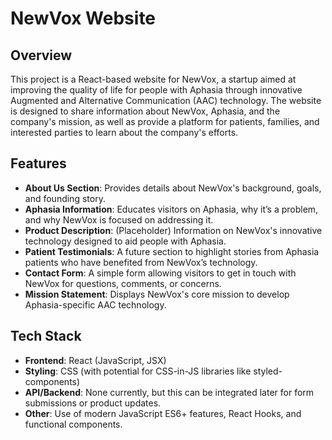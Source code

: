 # NewVox Website

## Overview

This project is a React-based website for NewVox, a startup aimed at improving the quality of life for people with Aphasia through innovative Augmented and Alternative Communication (AAC) technology. The website is designed to share information about NewVox, Aphasia, and the company's mission, as well as provide a platform for patients, families, and interested parties to learn about the company's efforts.

## Features

- **About Us Section**: Provides details about NewVox's background, goals, and founding story.
- **Aphasia Information**: Educates visitors on Aphasia, why it’s a problem, and why NewVox is focused on addressing it.
- **Product Description**: (Placeholder) Information on NewVox's innovative technology designed to aid people with Aphasia.
- **Patient Testimonials**: A future section to highlight stories from Aphasia patients who have benefited from NewVox’s technology.
- **Contact Form**: A simple form allowing visitors to get in touch with NewVox for questions, comments, or concerns.
- **Mission Statement**: Displays NewVox's core mission to develop Aphasia-specific AAC technology.

## Tech Stack

- **Frontend**: React (JavaScript, JSX)
- **Styling**: CSS (with potential for CSS-in-JS libraries like styled-components)
- **API/Backend**: None currently, but this can be integrated later for form submissions or product updates.
- **Other**: Use of modern JavaScript ES6+ features, React Hooks, and functional components.
